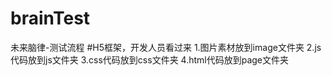 # brainTest
未来脑律-测试流程
#H5框架，开发人员看过来
1.图片素材放到image文件夹
2.js代码放到js文件夹
3.css代码放到css文件夹
4.html代码放到page文件夹
